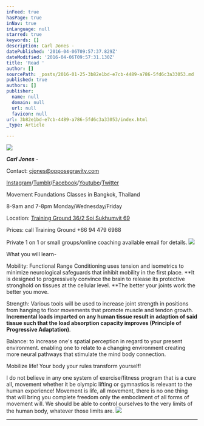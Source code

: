 ```yaml
---
inFeed: true
hasPage: true
inNav: true
inLanguage: null
starred: true
keywords: []
description: Carl Jones -
datePublished: '2016-04-06T09:57:37.829Z'
dateModified: '2016-04-06T09:57:31.130Z'
title: 'Read '
author: []
sourcePath: _posts/2016-01-25-3b82e1bd-e7cb-4489-a786-5fd6c3a33053.md
published: true
authors: []
publisher:
  name: null
  domain: null
  url: null
  favicon: null
url: 3b82e1bd-e7cb-4489-a786-5fd6c3a33053/index.html
_type: Article

---
```

![](https://the-grid-user-content.s3-us-west-2.amazonaws.com/c513a3d9-3943-4029-afac-35ada8eb2fc8.jpg)

_**Carl Jones**_ -

Contact: [cjones@opposegravity.com][0]

[Instagram][1]/[Tumblr][2]/[Facebook][3]/[Youtube][4]/[Twitter][5]

Movement Foundations Classes in Bangkok, Thailand

8-9am and 7-8pm Monday/Wednesday/Friday

Location: [Training Ground 36/2 Soi Sukhumvit 69 ][6]

Prices: call Training Ground +66 94 479 6988

Private 1 on 1 or small groups/online coaching available email for details. ![](https://the-grid-user-content.s3-us-west-2.amazonaws.com/66c63763-9b6c-4da1-9e2d-f86c729e9a55.jpg)

What you will learn- 

Mobility: Functional Range Conditioning uses tension and isometrics to minimize neurological safeguards that inhibit mobility in the first place.  **It is designed to progressively convince the brain to release its protective stronghold on tissues at the cellular level. **The better your joints work the better you move.

Strength: Various tools will be used to increase joint strength in positions from hanging to floor movements that promote muscle and tendon growth. **Incremental loads imparted on any human tissue result in adaption of said tissue such that the load absorption capacity improves (Principle of Progressive Adaptation)**.

Balance: to increase one's spatial perception in regard to your present environment. enabling one to relate to a changing environment creating more neural pathways that stimulate the mind body connection. 

Mobilize life! Your body your rules transform yourself!

I do not believe in any one system of exercise/fitness program that is a cure all, movement whether it be olympic lifting or gymnastics is relevant to the human experience! Movement is life, all movement, there  is no one thing that will bring you complete freedom only the embodiment of all forms of movement will. We should be able to control ourselves to the very limits of the human body, whatever those limits are.
![](https://the-grid-user-content.s3-us-west-2.amazonaws.com/7d1154dd-640d-4ce6-b747-23e4240f0ec9.jpg)

****

[][7]



[0]: mailto:cjones@opposegravity.com
[1]: https://www.instagram.com/opposegravity/
[2]: http://oppose-gravity.tumblr.com/archive
[3]: https://www.facebook.com/OpposeGravity/?view_public_for=157071377788234
[4]: https://www.youtube.com/channel/UCoxEchyJ1KZTiCN5UTy7EDA
[5]: https://twitter.com/OpposeGravity
[6]: https://www.google.com/maps/place/Training+Ground+Bangkok/@13.71637,100.5900823,17z/data=!3m1!4b1!4m2!3m1!1s0x0:0x988bae2e8f8601b5
[7]: https://www.facebook.com/sharer/sharer.php?u=https%3A//www.facebook.com/OpposeGravity